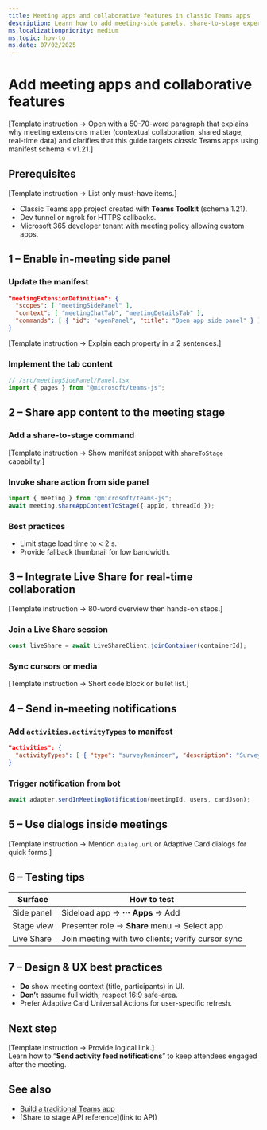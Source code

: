 ```yaml
---
title: Meeting apps and collaborative features in classic Teams apps  
description: Learn how to add meeting-side panels, share-to-stage experiences, Live Share real-time collaboration, and in-meeting notifications to traditional Microsoft Teams apps.  
ms.localizationpriority: medium  
ms.topic: how-to  
ms.date: 07/02/2025  
---
```

# Add meeting apps and collaborative features  

[Template instruction → Open with a 50-70-word paragraph that explains why meeting extensions matter (contextual collaboration, shared stage, real-time data) and clarifies that this guide targets *classic* Teams apps using manifest schema ≤ v1.21.]

## Prerequisites  

[Template instruction → List only must-have items.]  

- Classic Teams app project created with **Teams Toolkit** (schema 1.21).  
- Dev tunnel or ngrok for HTTPS callbacks.  
- Microsoft 365 developer tenant with meeting policy allowing custom apps.

## 1 – Enable in-meeting side panel  

### Update the manifest  

```json
"meetingExtensionDefinition": {
  "scopes": [ "meetingSidePanel" ],
  "context": [ "meetingChatTab", "meetingDetailsTab" ],
  "commands": [ { "id": "openPanel", "title": "Open app side panel" } ]
}
```  

[Template instruction → Explain each property in ≤ 2 sentences.]

### Implement the tab content  

```ts
// /src/meetingSidePanel/Panel.tsx
import { pages } from "@microsoft/teams-js";
```

## 2 – Share app content to the meeting stage  

### Add a share-to-stage command  

[Template instruction → Show manifest snippet with `shareToStage` capability.]  

### Invoke share action from side panel  

```ts
import { meeting } from "@microsoft/teams-js";
await meeting.shareAppContentToStage({ appId, threadId });
```  

### Best practices  

- Limit stage load time to < 2 s.  
- Provide fallback thumbnail for low bandwidth.

## 3 – Integrate Live Share for real-time collaboration  

[Template instruction → 80-word overview then hands-on steps.]

### Join a Live Share session  

```ts
const liveShare = await LiveShareClient.joinContainer(containerId);
```

### Sync cursors or media  

[Template instruction → Short code block or bullet list.]

## 4 – Send in-meeting notifications  

### Add `activities.activityTypes` to manifest  

```json
"activities": {
  "activityTypes": [ { "type": "surveyReminder", "description": "Survey reminder" } ]
}
```  

### Trigger notification from bot  

```ts
await adapter.sendInMeetingNotification(meetingId, users, cardJson);
```

## 5 – Use dialogs inside meetings  

[Template instruction → Mention `dialog.url` or Adaptive Card dialogs for quick forms.]

## 6 – Testing tips  

| Surface | How to test |  
|---------|-------------|  
| Side panel | Sideload app → **··· Apps** → Add |  
| Stage view | Presenter role → **Share** menu → Select app |  
| Live Share | Join meeting with two clients; verify cursor sync |  

## 7 – Design & UX best practices  

- **Do** show meeting context (title, participants) in UI.  
- **Don’t** assume full width; respect 16:9 safe-area.  
- Prefer Adaptive Card Universal Actions for user-specific refresh.

## Next step  

[Template instruction → Provide logical link.]  
Learn how to “**Send activity feed notifications**” to keep attendees engaged after the meeting.

## See also  

- [Build a traditional Teams app](build-a-traditional-teams-app-outline.md)
- [Share to stage API reference](link to API)
